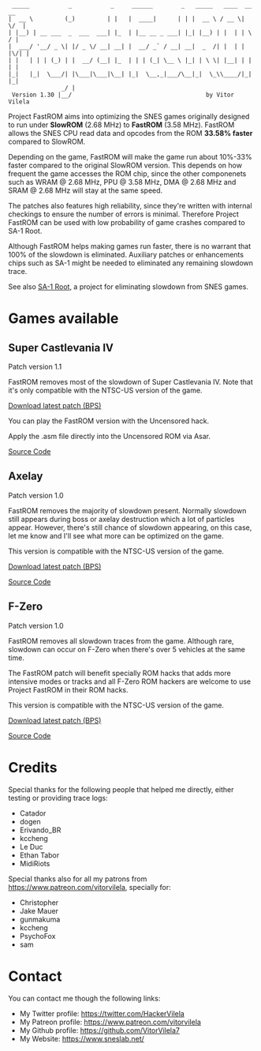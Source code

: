 ```
 _____           _           _     ______        _   _____   ____  __  __ 
|  __ \         (_)         | |   |  ____|      | | |  __ \ / __ \|  \/  |
| |__) | __ ___  _  ___  ___| |_  | |__ __ _ ___| |_| |__) | |  | | \  / |
|  ___/ '__/ _ \| |/ _ \/ __| __| |  __/ _` / __| __|  _  /| |  | | |\/| |
| |   | | | (_) | |  __/ (__| |_  | | | (_| \__ \ |_| | \ \| |__| | |  | |
|_|   |_|  \___/| |\___|\___|\__| |_|  \__,_|___/\__|_|  \_\\____/|_|  |_|
               _/ |                                                       
 Version 1.30 |__/                                      by Vitor Vilela   
```

Project FastROM aims into optimizing the SNES games originally designed to
run under **SlowROM** (2.68 MHz) to **FastROM** (3.58 MHz). FastROM allows
the SNES CPU read data and opcodes from the ROM **33.58% faster** compared
to SlowROM.

Depending on the game, FastROM will make the game run about 10%-33% faster
compared to the original SlowROM version. This depends on how frequent the
game accesses the ROM chip, since the other componenets such as WRAM @
2.68 MHz, PPU @ 3.58 MHz, DMA @ 2.68 MHz and SRAM @ 2.68 MHz will stay at
the same speed.

The patches also features high reliability, since they're written with
internal checkings to ensure the number of errors is minimal. Therefore
Project FastROM can be used with low probability of game crashes compared
to SA-1 Root.

Although FastROM helps making games run faster, there is no warrant that
100% of the slowdown is eliminated. Auxiliary patches or enhancements
chips such as SA-1 might be needed to eliminated any remaining slowdown
trace.

See also [SA-1 Root](https://github.com/VitorVilela7/SA1-Root), a project
for eliminating slowdown from SNES games.

# Games available

## Super Castlevania IV
Patch version 1.1

FastROM removes most of the slowdown of Super Castlevania IV. Note that
it's only compatible with the NTSC-US version of the game.

[Download latest patch (BPS)](./../../raw/master/super-castlevania-iv/patch.bps)

You can play the FastROM version with the Uncensored hack.

Apply the .asm file directly into the Uncensored ROM via Asar.

[Source Code](./super-castlevania-iv)

## Axelay
Patch version 1.0

FastROM removes the majority of slowdown present. Normally slowdown still
appears during boss or axelay destruction which a lot of particles appear.
However, there's still chance of slowdown appearing, on this case, let me
know and I'll see what more can be optimized on the game.

This version is compatible with the NTSC-US version of the game.

[Download latest patch (BPS)](./../../raw/master/axelay/patch.bps)

[Source Code](./axelay)

## F-Zero
Patch version 1.0

FastROM removes all slowdown traces from the game. Although rare, slowdown
can occur on F-Zero when there's over 5 vehicles at the same time.

The FastROM patch will benefit specially ROM hacks that adds more
intensive modes or tracks and all F-Zero ROM hackers are welcome to use
Project FastROM in their ROM hacks.

This version is compatible with the NTSC-US version of the game.

[Download latest patch (BPS)](./../../raw/master/fzero/patch.bps)

[Source Code](./fzero)

# Credits
Special thanks for the following people that helped me directly, either
testing or providing trace logs:
 - Catador
 - dogen
 - Erivando_BR
 - kccheng
 - Le Duc
 - Ethan Tabor
 - MidiRiots

Special thanks also for all my patrons from
https://www.patreon.com/vitorvilela, specially for:

* Christopher 
* Jake Mauer
* gunmakuma
* kccheng
* PsychoFox
* sam

# Contact
You can contact me though the following links:

* My Twitter profile: https://twitter.com/HackerVilela
* My Patreon profile: https://www.patreon.com/vitorvilela
* My Github profile: https://github.com/VitorVilela7
* My Website: https://www.sneslab.net/
